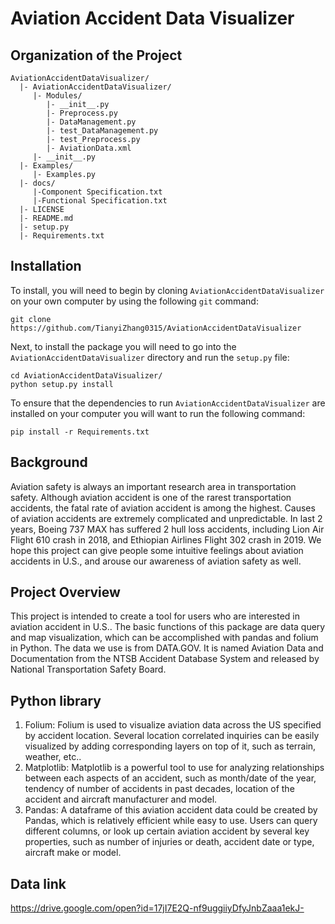 # Aviation Accident Data Visualizer

Organization of the Project
---------------------------
```
AviationAccidentDataVisualizer/
  |- AviationAccidentDataVisualizer/
     |- Modules/
        |- __init__.py
        |- Preprocess.py
        |- DataManagement.py
        |- test_DataManagement.py
        |- test_Preprocess.py
        |- AviationData.xml
     |- __init__.py
  |- Examples/
     |- Examples.py
  |- docs/
     |-Component Specification.txt
     |-Functional Specification.txt
  |- LICENSE
  |- README.md
  |- setup.py
  |- Requirements.txt
```
  
  
  Installation
------------
To install, you will need to begin by cloning `AviationAccidentDataVisualizer` on your own computer by using the following `git` command:

```
git clone https://github.com/TianyiZhang0315/AviationAccidentDataVisualizer
```

Next, to install the package you will need to go into the `AviationAccidentDataVisualizer` directory and run the `setup.py` file:

```
cd AviationAccidentDataVisualizer/
python setup.py install
```

To ensure that the dependencies to run `AviationAccidentDataVisualizer` are installed on your computer you will want to run the following command:

```
pip install -r Requirements.txt
```

## Background
Aviation safety is always an important
research area in transportation safety.
Although aviation accident is one of the rarest transportation accidents, the fatal rate of aviation accident is among the highest.
Causes of aviation accidents are extremely complicated and unpredictable.
In last 2 years, Boeing 737 MAX has suffered 2 hull loss accidents, including Lion Air Flight 610 crash in 2018, and Ethiopian Airlines Flight 302 crash in 2019. We hope this project can give people  some intuitive feelings about aviation accidents in U.S., and arouse our awareness of aviation safety as well.

## Project Overview
This project is intended to create a tool for users who are interested in aviation accident in U.S.. The basic functions of this package are data query and map visualization, which can be accomplished with pandas and folium in Python.
The data we use is from DATA.GOV. It is named Aviation Data and Documentation from the NTSB Accident Database System and released by National Transportation Safety Board.

## Python library
1) Folium: Folium is used to visualize aviation data across the US specified by accident location. Several location correlated inquiries can be easily visualized by adding corresponding layers on top of it, such as terrain, weather, etc..
2) Matplotlib: Matplotlib is a powerful tool to use for analyzing relationships between each aspects of an accident, such as month/date of the year, tendency of number of accidents in past decades, location of the accident and aircraft manufacturer and model. 
3) Pandas: A dataframe of this aviation accident data could be created by Pandas, which is relatively efficient while easy to use. Users can query different columns, or look up certain aviation accident by several key properties, such as number of injuries or death, accident date or type, aircraft make or model.

## Data link
https://drive.google.com/open?id=17jI7E2Q-nf9uggiiyDfyJnbZaaa1ekJ-
